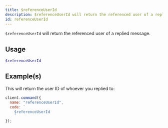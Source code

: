 ```yaml
---
title: $referenceUserId
description: $referenceUserId will return the referenced user of a replied message.
id: referenceUserId
---
```


`$referenceUserId` will return the referenced user of a replied message.

## Usage

```php
$referenceUserId
```

## Example(s)

This will return the user ID of whoever you replied to:

```js
client.command({
  name: "referenceUserId",
  code: `
    $referenceUserId
    `
});
```